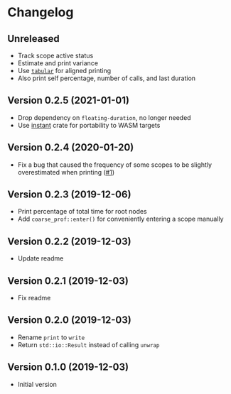 # Changelog
## Unreleased
- Track scope active status
- Estimate and print variance
- Use [`tabular`](https://docs.rs/tabular/latest/tabular) for aligned printing
- Also print self percentage, number of calls, and last duration

## Version 0.2.5 (2021-01-01)
- Drop dependency on `floating-duration`, no longer needed
- Use [instant](https://github.com/sebcrozet/instant) crate for portability to WASM targets

## Version 0.2.4 (2020-01-20)
- Fix a bug that caused the frequency of some scopes to be slightly overestimated when printing ([#1](https://github.com/leod/coarse-prof/pull/1))

## Version 0.2.3 (2019-12-06)
- Print percentage of total time for root nodes
- Add `coarse_prof::enter()` for conveniently entering a scope manually

## Version 0.2.2 (2019-12-03)
- Update readme 

## Version 0.2.1 (2019-12-03)
- Fix readme 

## Version 0.2.0 (2019-12-03)
- Rename `print` to `write`
- Return `std::io::Result` instead of calling `unwrap`

## Version 0.1.0 (2019-12-03)
- Initial version
